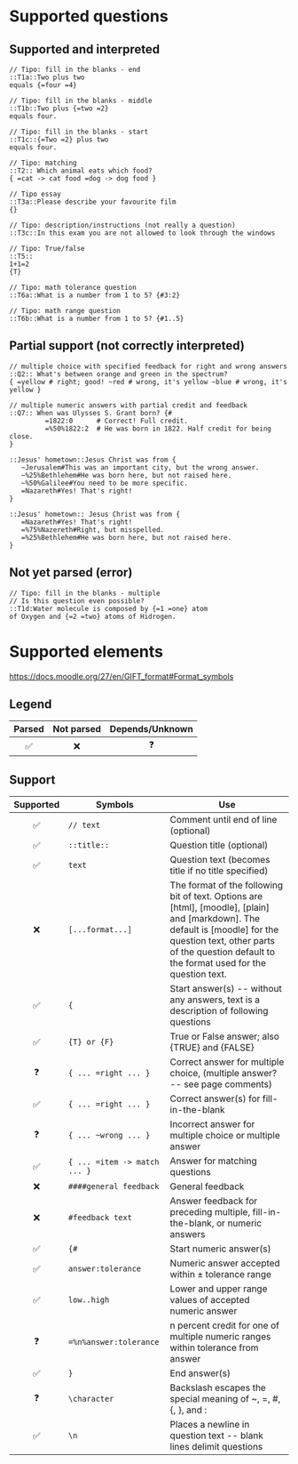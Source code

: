 # Supported questions

## Supported and interpreted

```
// Tipo: fill in the blanks - end
::T1a::Two plus two
equals {=four =4}

// Tipo: fill in the blanks - middle
::T1b::Two plus {=two =2}
equals four.

// Tipo: fill in the blanks - start
::T1c::{=Two =2} plus two
equals four.

// Tipo: matching
::T2:: Which animal eats which food?
{ =cat -> cat food =dog -> dog food }

// Tipo essay
::T3a::Please describe your favourite film
{}

// Tipo: description/instructions (not really a question)
::T3c::In this exam you are not allowed to look through the windows

// Tipo: True/false
::T5::
1+1=2
{T}

// Tipo: math tolerance question
::T6a::What is a number from 1 to 5? {#3:2}

// Tipo: math range question
::T6b::What is a number from 1 to 5? {#1..5}
```


## Partial support (not correctly interpreted)

```
// multiple choice with specified feedback for right and wrong answers
::Q2:: What's between orange and green in the spectrum?
{ =yellow # right; good! ~red # wrong, it's yellow ~blue # wrong, it's yellow }

// multiple numeric answers with partial credit and feedback
::Q7:: When was Ulysses S. Grant born? {#
         =1822:0      # Correct! Full credit.
         =%50%1822:2  # He was born in 1822. Half credit for being close.
}

::Jesus' hometown::Jesus Christ was from {
   ~Jerusalem#This was an important city, but the wrong answer.
   ~%25%Bethlehem#He was born here, but not raised here.
   ~%50%Galilee#You need to be more specific.
   =Nazareth#Yes! That's right!
}

::Jesus' hometown:: Jesus Christ was from {
   =Nazareth#Yes! That's right!
   =%75%Nazereth#Right, but misspelled.
   =%25%Bethlehem#He was born here, but not raised here.
}
```


## Not yet parsed (error)

```
// Tipo: fill in the blanks - multiple
// Is this question even possible?
::T1d:Water molecule is composed by {=1 =one} atom
of Oxygen and {=2 =two} atoms of Hidrogen.
```


# Supported elements

https://docs.moodle.org/27/en/GIFT_format#Format_symbols

## Legend

| Parsed | Not parsed | Depends/Unknown |
|:------:|:----------:|:---------------:|
| :white_check_mark: | :x: | :question: |

## Support

| Supported | Symbols |	Use |
|:---------:| ------- | --- |
| :white_check_mark: |`// text` |	Comment until end of line (optional) |
| :white_check_mark: |`::title::` |	Question title (optional) |
| :white_check_mark: |`text` |	Question text (becomes title if no title specified) |
| :x: |`[...format...]` |	The format of the following bit of text. Options are [html], [moodle], [plain] and [markdown]. The default is [moodle] for the question text, other parts of the question default to the format used for the question text. |
| :white_check_mark: |`{` |	Start answer(s) -- without any answers, text is a description of following questions |
| :white_check_mark: |`{T} or {F}` |	True or False answer; also {TRUE} and {FALSE} |
| :question: |`{ ... =right ... }` |	Correct answer for multiple choice, (multiple answer? -- see page comments) |
| :white_check_mark: |`{ ... =right ... }` |	Correct answer(s) for fill-in-the-blank |
| :question: |`{ ... ~wrong ... }` |	Incorrect answer for multiple choice or multiple answer |
| :white_check_mark: |`{ ... =item -> match ... }` |	Answer for matching questions |
| :x: |`####general feedback` | General feedback |
| :x: |`#feedback text` |	Answer feedback for preceding multiple, fill-in-the-blank, or numeric answers |
| :white_check_mark: |`{#` |	Start numeric answer(s) |
| :white_check_mark: |`answer:tolerance` |	Numeric answer accepted within ± tolerance range |
| :white_check_mark: |`low..high` |	Lower and upper range values of accepted numeric answer |
| :question: |`=%n%answer:tolerance` |	n percent credit for one of multiple numeric ranges within tolerance from answer |
| :white_check_mark: |`}` |	End answer(s) |
| :question: |`\character` |	Backslash escapes the special meaning of ~, =, #, {, }, and : |
| :white_check_mark: |`\n` |	Places a newline in question text -- blank lines delimit questions |
